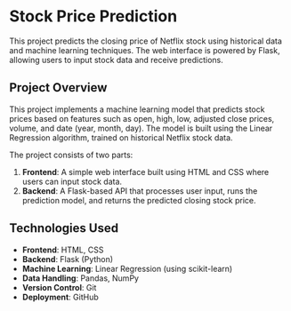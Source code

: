 # Stock Price Prediction

This project predicts the closing price of Netflix stock using historical data and machine learning techniques. The web interface is powered by Flask, allowing users to input stock data and receive predictions.


## Project Overview

This project implements a machine learning model that predicts stock prices based on features such as open, high, low, adjusted close prices, volume, and date (year, month, day). The model is built using the Linear Regression algorithm, trained on historical Netflix stock data.

The project consists of two parts:
1. **Frontend**: A simple web interface built using HTML and CSS where users can input stock data.
2. **Backend**: A Flask-based API that processes user input, runs the prediction model, and returns the predicted closing stock price.

## Technologies Used

- **Frontend**: HTML, CSS
- **Backend**: Flask (Python)
- **Machine Learning**: Linear Regression (using scikit-learn)
- **Data Handling**: Pandas, NumPy
- **Version Control**: Git
- **Deployment**: GitHub


